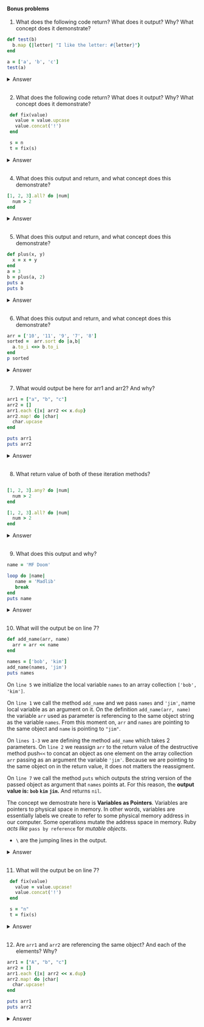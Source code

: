 #### Bonus problems


1. What does the following code return? What does it output? Why? What concept does it demonstrate?

```ruby .numberLines
def test(b)
  b.map {|letter| "I like the letter: #{letter}"}
end

a = ['a', 'b', 'c']
test(a)
```

<details>
<summary>Answer</summary>

</br>

On `line 5` we initialize variable `a` to an array collection of integers `['a', 'b', 'c']`.

On `line 6` we call the method test and we pass as an argument the variable a that references to an array object.

On `line 1-3` we have the method definition. On `line 1` we define `test` method and we pass as parameter the variable `b`. As variable `a` is passed as an argument, in this moment, variable `a` and `b` point to the same object.

On `line 2` we call map non-destructive method on `b` passing as parameter a `{}` block as an argument and as a block parameter `letter`. On the same line we have a string object with `letter` as string interpolation, each element will be passed as "I like the letter: `a`, `b`, `c` respectively. We don't have an output. As `map` is the last line inside the method, it will be the return value and it returns a new array object with the block return value of each iteration:
For this reason the return value `on line 6` is:
`["I like the letter: a", "I like the letter: b", "I like the letter: c"]`

We demonstrate the next concepts:
* How we need to define a parameter to pass a local variable to a method.
* How it works `map` and how always returns a new array without mutating the object.
* The return value of a method call is the last line that can be returned inside the method.

</br>
</details>
</br>

2. What does the following code return? What does it output? Why? What concept does it demonstrate?

```ruby .numberLines
 def fix(value)
   value = value.upcase
   value.concat('!')
 end

 s = n
 t = fix(s)
```
<details>
<summary>Answer</summary>

</br>
 On `line 6` we initialize local variable `s` to `"hello"`.
 On `line 7`  we initialize `t` to the return value of `fix` method.

 On line `x` we are calling the method `fix` and passing in the string `s` as an argument to it. `value` and `s` are pointing to the same string object.

  On `line 2` variable `value` and `s` no longer point to the same string object so it is no longer possible to mutate the object that points to.

 On `line 178` the return value is `HELLO!` there is no output.

 * We also can see that This method acts like pass by value but in ruby all methods are passed by reference-value.

 * We also demostrate the concept of variables as pointers, and
 that when we reassign a variable stops pointing to the same object and to pass a local variable inside a method as an agrument.
</br>
</details>
</br>

4. What does this output and return, and what concept does this demonstrate?
```ruby .numberLines
[1, 2, 3].all? do |num|
  num > 2
end
```

<details>
<summary>Answer</summary>

</br>

On `line 1` we call the method `all?` on an array collection `[1, 2, 3]` passing as an argument a `do..end` block
with variable `num` as block parameter.

On `line 2` in side the block the argument `num` references to each integer element and we use the operator `>` to compare each element to with the integer `2`.

The method `all?` evaluates the truthiness of the return value of the block on each iteration, and `all?` method returns `true` when all return values of the block are `true` otherwise returns `false`.

For this reason the return value of `all?` is `false` as the first element `1` is not greater than  `2`.

* The concept that we demostrate is thruthiness. **In Ruby everything evaluates to `true` extept `false` and `nil`**
* `all?` method stops evaluating the rest of the elements when finds out the first *falsey* element, then the return of the block is `false` and `all?` returns `false`.

***(8 and half min) 1 and half min more as expected.

</br>
</details>
</br>

5. What does this output and return, and what concept does this demonstrate?
```ruby .numberLines
def plus(x, y)
  x = x + y
end
a = 3
b = plus(a, 2)
puts a
puts b
```

<details>
<summary>Answer</summary>

</br>
On `line 4` we initialize the local variable `a` to the integer `3`
On `line 5` we initialize the local variable `b` to the return value of the method `plus` passing `a` that references integer `3` and integer `2` as arguments.

From line `1-3` we have the method definition of `plus` passing as parameters `x` and `y`.
When we call the method `plus` on `line 5` as we pass `a` and `b` as arguments then. `a` and `x` will reference to the same object `3`, `y` will reference to `2`.

As are arguments/parameters ar pointing to `integers` we know this method will not mutate any of the objects because all integers are inmutable.

On `line 2` we reassign `x` to the return value of  the method `+` on `x`(3) passing as an argument  `2`.
For this reason (3+2) will return `5` and as is the last possible return line, the method returns `5`.

And on line `6` and `7` the retun value as we call `puts` passing `a` and `b` as arguments will be `nil` and
the return values will be:
On `line 6`: `3`
On `line 7`: `5`

* The concept that demostrates is string inmutability. How to pass a local variable into a method and how ruby acts like passing by value (but ruby always pass the objects by reference-value).

</br>
</details>
</br>

6. What does this output and return, and what concept does this demonstrate?
```ruby .numberLines
arr = ['10', '11', '9', '7', '8']
sorted =  arr.sort do |a,b|
  a.to_i <=> b.to_i
end
p sorted
```

<details>
<summary>Answer</summary>

</br>
On `line 1` we initialize the variable `arr` to an array collection `['10', '11', '9', '7', '8']`.

On `line 2` we initialize the variable `sorted` to the return method of the method `sort` on `arr` assigned to `['10', '11', '9', '7', '8']`, that, on the same line we pass a `do..end` block with two block parameters `a` and `b`.

On `line 3` within the block, we use the spaceship operator `<=>` on the call `to_i` method on `b` and passing as an argument the call method `to_i` on `a` (convertin both objects into integers).
When we compare with sort we compare as example and first iteration.
`10` <=> `11` as `10` is smallet than `11`, the retun value of the block is `-1`
and as `b` is before `a` we will sort it from greater to smaller.

On `line 6` we call the method `p` that returns and outputs the inspect version os the object. For this reason the output and return value of `sorted` is
`["11", "10", "9", "8", "7"]`.

The concept that demostrates is how method `sort` works and how `<=>` compares and returns `-1` when the left object is smaller, `0` when both are equal, and `1` when the left object is greater.

*** 3 more minutes as expected! (10min)

* It is imporant to mention that `sort` returns an array containing the same items sorted (double check this).
</br>
</details>
</br>

7. What would output be here for arr1 and arr2? And why?
```ruby .numberLines
arr1 = ["a", "b", "c"]
arr2 = []
arr1.each {|x| arr2 << x.dup}
arr2.map! do |char|
  char.upcase
end

puts arr1
puts arr2

```
<details>
<summary>Answer</summary>

On `line 1` we initialize the local variable `arr1` to an array collection`["A", "b", "c"]`.
On `line 2` we initialize the local variable `arr2` to an empty array `[]`.

On `line 3` we call the method `each` on `arr1` referencing the object `["A", "b", "c"]` passing a `{..}` block as an argument. Inside the block we defined a block parameter `x` and we call puts method passing `x` pointing to each string object that the value references to. On the same line within the block we have the method `dup` that produces a shallow copy the object, the instance variables of obj are copied, but not the objects they reference.

On `line 4` the destructive method `map!` is called on the array object and it returns the same object populated with the return values of the block in each iteration. The method `map` transforms mutating the original array based on the return value of the block in each iteration. In this case we upcase each element with the method  `upcase`.

For this reason the output is:

- On `line 6`  we call the method `puts` passing **`arr1`** as argument, which **outputs the string `"a"  "b" "c"`** and returns `nil`
- On `line 7`  we call the method `puts` passing **`arr2`** as argument, which **outputs the string `"A" "B" "C"`** and returns `nil`


</br>



</br>
</details>
</br>

8. What return value of both of these iteration methods?
```ruby .numberLines

[1, 2, 3].any? do |num|
  num > 2
end

[1, 2, 3].all? do |num|
  num > 2
end
```
<details>
<summary>Answer</summary>

</br>

On `line 1` we call the method `any?` on the array collection `[1, 2, 3]` and we pass as an argument a `do..end` block with the block parameter `num`.

On `line 2` inside the block we use the operator (greater than) `>` comparing each of the passing elements that `num` is pointing (`1,2` and `3`) to `2` .
looks at the truthiness of the block's return value in order to determine what the method's return value will be.

If the block returns a *"truthy"* value for any element in the collection, then the method `any?` returns `true` otherwise returns `false`.
In this case the last element `3` is greater than `2`, the return value of the block will be `true`, for this reason and in this case, **the method `any?` return value is `true`**

The concept we demostrate here is **how works the method `any?` and  always returns a boolean if any of the return values of the block returns evaluates to `true`*

On `line 1` we call the method `all?` on the array collection `[1, 2, 3]` passing as an argument a `do..end` block
with block parameter `num`.

On `line 2` we call the operator (greater than) `>` comparing each of the caracters to the integer `2`.
`all?` method evaluate to true/false the return value of the block. And returns true only if all of the elements return `true`, otherwise will return `false`.

In this case the last element `1` is not greater than `2` then `all?` will stop evaluating and for this reason, the **return value of `all?` is `false`.**

The concept we demostrate here is **how works the method `all?` and  always returns a boolean if all of the return values of the block evaluates to `true`*


</br>
</details>
</br>


9. What does this output and why?

```ruby .numberLines
name = 'MF Doom'

loop do |name|
   name = 'Madlib'
   break
end
puts name
```
<details>
<summary>Answer</summary>

</br>

On `line 1` we initialize the local variable `name` to `'MF Doom'`.

On `line 3` we call the loop method passing in the `do..end` block as an argument with a block parameter
`name`.

On `line 4` we initialize another local variable `name` to `'Madlib'`.

When we had a variable named in the outer scope(n) as  the block parameter |n| as in this case `name`.

We'd essentially have two local variables in the inner scope with the same name.

Ruby variable shadowing prevents us from making changes to the outer scoped `name`.
On the same time we can access num inner scope variable inside.

**We want to avoid variable shadowing**, as it's almost never what you intended to do.

On `line 6` we call the method `puts` which outputs the string version of the passed object as argument that `name` points at. For this reason the **output is `"MF Doom"`** and returns `nil`.

</br>
</details>
</br>

10. What will the output be on line 7?
```ruby .numberLines
def add_name(arr, name)
  arr = arr << name
end

names = ['bob', 'kim']
add_name(names, 'jim')
puts names
```
On `line 5`  we initialize the local variable `names` to an array collection `['bob', 'kim']`.

On `line 1` we call the method `add_name` and we pass `names` and `'jim'`, name local variable as an argument on it. On the definition `add_name(arr, name)` the variable `arr` used as parameter is referencing to the same object string as the variable `names`.
From this moment on, `arr` and `names` are pointing to the same object and `name` is pointing to `"jim"`.


On `lines 1-3` we are defining the method `add_name` which takes 2 parameters.
On `line 2`  we reassign `arr` to the return value of the destructive method push`<<` to concat an object as one element on the array collection `arr` passing as an argument the variable `'jim'`.
Because we are pointing to the same object on in the return value, it does not matters the reassigment.

On `line 7`  we call the method `puts` which outputs the string version of the passed object as argument that `names` points at. For this reason, the **output value is:**
**`bob`**
**`kim`**
**`jim`.**
And returns `nil`.


The concept we demostrate here is **Variables as Pointers**.
Variables are pointers to physical space in memory. In other words, variables are essentially labels we create to refer to some physical memory address in our computer.
 Some operations mutate the address space in memory.  Ruby *acts like*
`pass by reference` for *mutable objects*.

* `\` are the jumping lines in the output.

<details>
<summary>Answer</summary>

</br>


</br>
</details>
</br>

11. What will the output be on line 7?
```ruby .numberLines
 def fix(value)
   value = value.upcase!
   value.concat('!')
 end

 s = "n"
 t = fix(s)
```
<details>
<summary>Answer</summary>

</br>

On `line 6` we initialize the local variable `a` to `4`.

On `line 7`  we initialize the local variable `t` to the return value of the method `fix` passing the string `s` as an argument to it. `s` and `value` are pointing to the same string object. On `lines 1-5` we are defining the method `fix` which takes 1 parameter `value`.

On `line 2` the local variable `value` is reassigned to the return value of the destructive method `uppercase!` on `value`. Nevertheless, as we reassign the object `"n"` to itself and we are just mutating the object, `s` and `value` still pointing to the same object.

On `line 8` call the destructive method push to append object as one element on the array collection `value` passing as an argument the variable `"!"`. Here also `s` and `value` are pointing to the again mutated object.

The concept we demostrate here is **Variables as Pointers**.
Variables are pointers to physical space in memory. In other words, variables are essentially labels we create to refer to some physical memory address in our computer.
Some operations mutate the address space in memory.  Ruby acts like `pass by reference` for *mutable objects*.

**For this reason the return value on `line 7` is `N!`**
</br>
</details>
</br>


12. Are `arr1` and `arr2` are referencing the same object? And each of the elements? Why?
```ruby .numberLines
arr1 = ["A", "b", "c"]
arr2 = []
arr1.each {|x| arr2 << x.dup}
arr2.map! do |char|
  char.upcase!
end

puts arr1
puts arr2
```

<details>
<summary>Answer</summary>
On `line 1` we initialize the local variable `arr1` to `["A", "b", "c"]`.
On `line 2` we initialize the local variable `arr2` to  an empty array `[]`.
On `line 3` we are calling the `each` method on `arr1` and passing a `{..}` block as an argument with a block parameter `x`. Within the block we call the method `<<` on `arr2` pointing to `[]` and passing as an argument the method `dup` on `x` that points to each string object that the value references to.
the method `dup` produces a shallow copy of the object, the instance variables of the object are copied, but not the objects they reference.**

**For this reason the `arr1` and `arr2` are referencing to a different object and each element inside the collection is also referencing to a different object.**

arr1.object_id # 740
arr2.object_id # 760
p arr1[0].object_id # 720
p arr2[0].object_id # 700

Also we can see on the las lines the different ouput we have and also how the destructive method `upcase` returns `nil` on the first element as `upcase!` does when the character is already upcased.
# => nil
`A`
`b`
`c`
# => nil
` ` # because is `nil`
`B`
`C`

</br>
</details>
</br>


